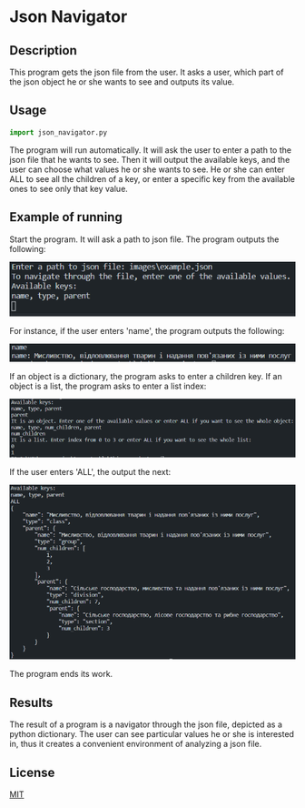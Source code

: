 # Json Navigator

## Description
This program gets the json file from the user. It asks a user, which part of
the json object he or she wants to see and outputs its value.

## Usage
``` python
import json_navigator.py
```

The program will run automatically. It will ask the user to enter a path to
the json file that he wants to see. Then it will output the available keys,
and the user can choose what values he or she wants to see. He or she can enter
ALL to see all the children of a key, or enter a specific key from the
available ones to see only that key value.

## Example of running
Start the program. It will ask a path to json file. The program outputs the
following:

![Output](/images/img1.png?raw=true "output")

For instance, if the user enters 'name', the program outputs the following:

![Output](/images/img2.png?raw=true "output")

If an object is a dictionary, the program asks to enter a children key. If an
object is a list, the program asks to enter a list index:

![Output](/images/img3.png?raw=true "output")

If the user enters 'ALL', the output the next:

![Output](/images/img4.png?raw=true "output")

The program ends its work.

## Results
The result of a program is a navigator through the json file, depicted as a
python dictionary. The user can see particular values he or she is interested
in, thus it creates a convenient environment of analyzing a json file.

## License
[MIT](https://github.com/linvieson/json-navigator/blob/main/LICENSE.txt)